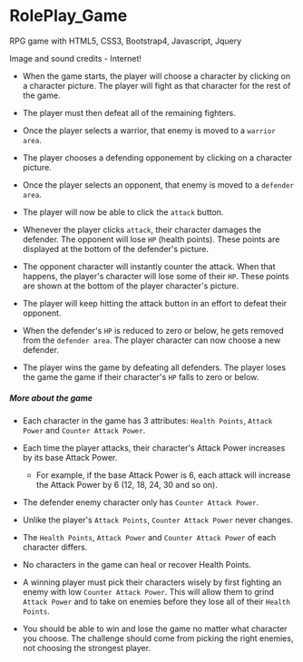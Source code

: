 # RolePlay_Game

RPG game with HTML5, CSS3, Bootstrap4, Javascript, Jquery

Image and sound credits - Internet! 


* When the game starts, the player will choose a character by clicking on a character picture. The player will fight as that character for the rest of the game.

* The player must then defeat all of the remaining fighters. 

* Once the player selects a warrior, that enemy is moved to a `warrior area`.

* The player chooses a defending opponement by clicking on a character picture.

* Once the player selects an opponent, that enemy is moved to a `defender area`.

* The player will now be able to click the `attack` button.
* Whenever the player clicks `attack`, their character damages the defender. The opponent will lose `HP` (health points). These points are displayed at the bottom of the defender's picture. 
* The opponent character will instantly counter the attack. When that happens, the player's character will lose some of their `HP`. These points are shown at the bottom of the player character's picture.

* The player will keep hitting the attack button in an effort to defeat their opponent.

* When the defender's `HP` is reduced to zero or below, he gets removed from the `defender area`. The player character can now choose a new defender.

* The player wins the game by defeating all defenders. The player loses the game the game if their character's `HP` falls to zero or below.


##### More about the game

* Each character in the game has 3 attributes: `Health Points`, `Attack Power` and `Counter Attack Power`.

* Each time the player attacks, their character's Attack Power increases by its base Attack Power. 
  * For example, if the base Attack Power is 6, each attack will increase the Attack Power by 6 (12, 18, 24, 30 and so on).
* The defender enemy character only has `Counter Attack Power`. 

* Unlike the player's `Attack Points`, `Counter Attack Power` never changes.

* The `Health Points`, `Attack Power` and `Counter Attack Power` of each character differs.

* No characters in the game can heal or recover Health Points. 

* A winning player must pick their characters wisely by first fighting an enemy with low `Counter Attack Power`. This will allow them to grind `Attack Power` and to take on enemies before they lose all of their `Health Points`. 

* You should be able to win and lose the game no matter what character you choose. The challenge should come from picking the right enemies, not choosing the strongest player.
